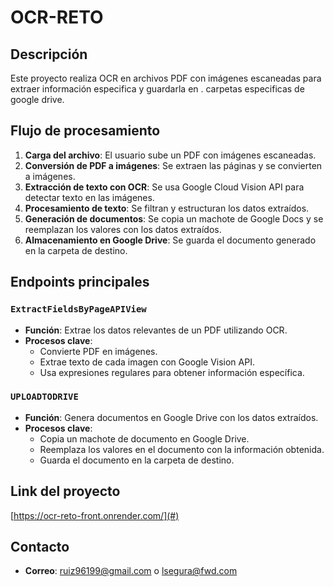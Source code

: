 # OCR-RETO

## Descripción
Este proyecto realiza OCR en archivos PDF con imágenes escaneadas para extraer información especifica y guardarla en .
carpetas especificas de google drive.

## Flujo de procesamiento
1. **Carga del archivo**: El usuario sube un PDF con imágenes escaneadas.
2. **Conversión de PDF a imágenes**: Se extraen las páginas y se convierten a imágenes.
3. **Extracción de texto con OCR**: Se usa Google Cloud Vision API para detectar texto en las imágenes.
4. **Procesamiento de texto**: Se filtran y estructuran los datos extraídos.
5. **Generación de documentos**: Se copia un machote de Google Docs y se reemplazan los valores con los datos extraídos.
6. **Almacenamiento en Google Drive**: Se guarda el documento generado en la carpeta de destino.

## Endpoints principales

### `ExtractFieldsByPageAPIView`
- **Función**: Extrae los datos relevantes de un PDF utilizando OCR.
- **Procesos clave**:
  - Convierte PDF en imágenes.
  - Extrae texto de cada imagen con Google Vision API.
  - Usa expresiones regulares para obtener información específica.

### `UPLOADTODRIVE`
- **Función**: Genera documentos en Google Drive con los datos extraídos.
- **Procesos clave**:
  - Copia un machote de documento en Google Drive.
  - Reemplaza los valores en el documento con la información obtenida.
  - Guarda el documento en la carpeta de destino.

## Link del proyecto
[https://ocr-reto-front.onrender.com/](#)

## Contacto
- **Correo**: ruiz96199@gmail.com o lsegura@fwd.com


